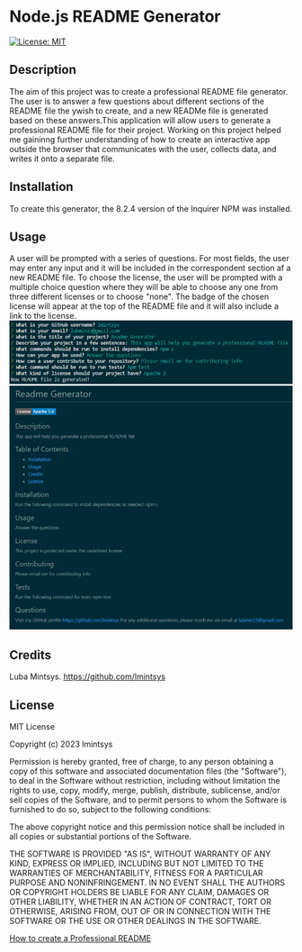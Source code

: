 # Node.js README Generator

[![License: MIT](https://img.shields.io/badge/License-MIT-yellow.svg)](https://opensource.org/licenses/MIT)

## Description

The aim of this project was to create a professional README file generator. The user is to answer a few questions about different sections of the README file the ywish to create, and a new READMe file is generated based on these answers.This application will allow users to generate a professional README file for their project. Working on this project helped me gaininng further understanding of how to create an interactive app outside the browser that communicates with the user, collects data, and writes it onto a separate file.

## Installation

To create this generator, the 8.2.4 version of the Inquirer NPM was installed.

## Usage

A user will be prompted with a series of questions. For most fields, the user may enter any input and it will be included in the correspondent section af a new README file. To choose the license, the user will be prompted with a multiple choice question where they will be able to choose any one from three different licenses or to choose "none". The badge of the chosen license will appear at the top of the README file and it will also include a link to the license.
![questions](assets/questions.png)
![readme](assets/final-readme.png)

## Credits

Luba Mintsys. https://github.com/lmintsys

## License

MIT License

Copyright (c) 2023 lmintsys

Permission is hereby granted, free of charge, to any person obtaining a copy
of this software and associated documentation files (the "Software"), to deal
in the Software without restriction, including without limitation the rights
to use, copy, modify, merge, publish, distribute, sublicense, and/or sell
copies of the Software, and to permit persons to whom the Software is
furnished to do so, subject to the following conditions:

The above copyright notice and this permission notice shall be included in all
copies or substantial portions of the Software.

THE SOFTWARE IS PROVIDED "AS IS", WITHOUT WARRANTY OF ANY KIND, EXPRESS OR
IMPLIED, INCLUDING BUT NOT LIMITED TO THE WARRANTIES OF MERCHANTABILITY,
FITNESS FOR A PARTICULAR PURPOSE AND NONINFRINGEMENT. IN NO EVENT SHALL THE
AUTHORS OR COPYRIGHT HOLDERS BE LIABLE FOR ANY CLAIM, DAMAGES OR OTHER
LIABILITY, WHETHER IN AN ACTION OF CONTRACT, TORT OR OTHERWISE, ARISING FROM,
OUT OF OR IN CONNECTION WITH THE SOFTWARE OR THE USE OR OTHER DEALINGS IN THE
SOFTWARE.

[How to create a Professional README](https://coding-boot-camp.github.io/full-stack/github/professional-readme-guide)
